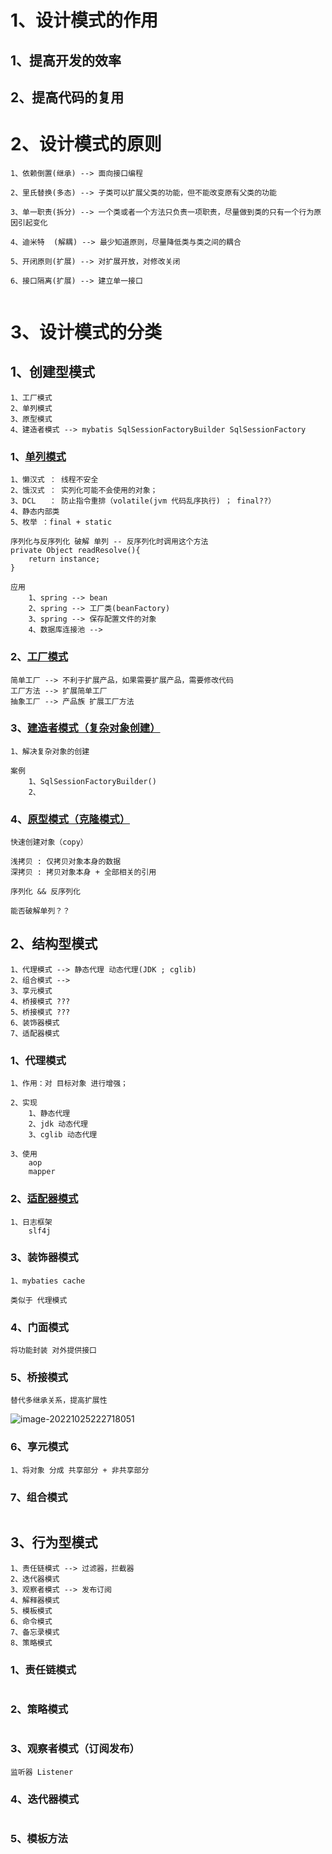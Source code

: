# 1、设计模式的作用

## 1、提高开发的效率

## 2、提高代码的复用

# 2、设计模式的原则

~~~
1、依赖倒置(继承) --> 面向接口编程

2、里氏替换(多态) --> 子类可以扩展父类的功能，但不能改变原有父类的功能

3、单一职责(拆分) --> 一个类或者一个方法只负责一项职责，尽量做到类的只有一个行为原因引起变化

4、迪米特  (解耦) --> 最少知道原则，尽量降低类与类之间的耦合

5、开闭原则(扩展) --> 对扩展开放，对修改关闭

6、接口隔离(扩展) --> 建立单一接口


~~~

# 3、设计模式的分类

## 1、创建型模式

~~~
1、工厂模式
2、单列模式
3、原型模式
4、建造者模式 --> mybatis SqlSessionFactoryBuilder SqlSessionFactory
~~~

### 1、[单列模式](../设计模式/create/1-单列模式.md)

~~~
1、懒汉式 ： 线程不安全
2、饿汉式 ： 实列化可能不会使用的对象；
3、DCL   ： 防止指令重排（volatile(jvm 代码乱序执行) ； final??）
4、静态内部类
5、枚举 ：final + static 

序列化与反序列化 破解 单列 -- 反序列化时调用这个方法
private Object readResolve(){
	return instance;
}

应用
	1、spring --> bean
	2、spring --> 工厂类(beanFactory)
	3、spring --> 保存配置文件的对象
	4、数据库连接池 -->  
~~~



### 2、[工厂模式](../设计模式/create/2-工厂模式.md)

~~~
简单工厂 --> 不利于扩展产品，如果需要扩展产品，需要修改代码
工厂方法 --> 扩展简单工厂 
抽象工厂 --> 产品族 扩展工厂方法
~~~

### 3、[建造者模式（复杂对象创建）](../设计模式/create/4-建造者模式.md)

~~~
1、解决复杂对象的创建

案例
	1、SqlSessionFactoryBuilder()
	2、
~~~



### 4、[原型模式（克隆模式）](../设计模式/create/3-原型模式.md)

~~~
快速创建对象（copy）

浅拷贝 : 仅拷贝对象本身的数据
深拷贝 : 拷贝对象本身 + 全部相关的引用

序列化 && 反序列化

能否破解单列？？
~~~



## 2、结构型模式

~~~
1、代理模式 --> 静态代理 动态代理(JDK ; cglib)
2、组合模式 --> 
3、享元模式
4、桥接模式 ???
5、桥接模式 ???
6、装饰器模式
7、适配器模式
~~~

### 1、代理模式

~~~
1、作用：对 目标对象 进行增强；

2、实现
	1、静态代理
	2、jdk 动态代理
	3、cglib 动态代理

3、使用
	aop
	mapper
~~~

### 2、[适配器模式](../设计模式/struct/6-适配器模式.md)

~~~
1、日志框架
	slf4j
~~~

### 3、装饰器模式

~~~
1、mybaties cache

类似于 代理模式
~~~

### 4、门面模式

~~~
将功能封装 对外提供接口
~~~



### 5、桥接模式

~~~
替代多继承关系，提高扩展性
~~~

![image-20221025222718051](C:\Users\CSB7D0\Desktop\mca\typroImage\image-20221025222718051.png)

### 6、享元模式

~~~
1、将对象 分成 共享部分 + 非共享部分
~~~

### 7、组合模式

~~~

~~~



## 3、行为型模式

~~~
1、责任链模式 --> 过滤器，拦截器
2、迭代器模式
3、观察者模式 --> 发布订阅
4、解释器模式
5、模板模式
6、命令模式
7、备忘录模式
8、策略模式
~~~

### 1、责任链模式

~~~

~~~

### 2、策略模式

~~~

~~~

### 3、观察者模式（订阅发布）

~~~
监听器 Listener
~~~

### 4、迭代器模式

~~~

~~~

### 5、模板方法

~~~

~~~


